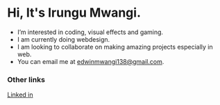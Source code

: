 # Hi, It's Irungu Mwangi.


* I’m interested in coding, visual effects and gaming.
* I am currently doing webdesign.
* I am looking to collaborate on making amazing projects especially in web.
* You can email me at edwinmwangi138@gmail.com.

### **Other links**
<!-- links -->
[Linked in](https://www.linkedin.com/in/edwin-irungu-88757a153)
